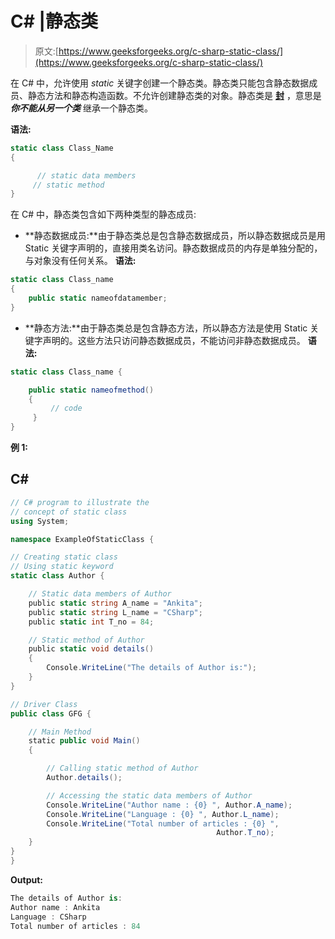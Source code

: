 # C# |静态类

> 原文:[https://www.geeksforgeeks.org/c-sharp-static-class/](https://www.geeksforgeeks.org/c-sharp-static-class/)

在 C# 中，允许使用 *static* 关键字创建一个静态类。静态类只能包含静态数据成员、静态方法和静态构造函数。不允许创建静态类的对象。静态类是 [**封**](https://www.geeksforgeeks.org/c-sealed-class/) ，意思是 ***你不能从另一个类*** 继承一个静态类。

**语法:**

```cs
static class Class_Name
{

      // static data members 
     // static method
}
```

在 C# 中，静态类包含如下两种类型的静态成员:

*   **静态数据成员:**由于静态类总是包含静态数据成员，所以静态数据成员是用 Static 关键字声明的，直接用类名访问。静态数据成员的内存是单独分配的，与对象没有任何关系。
    **语法:**

```cs
static class Class_name 
{
    public static nameofdatamember;
}
```

*   **静态方法:**由于静态类总是包含静态方法，所以静态方法是使用 Static 关键字声明的。这些方法只访问静态数据成员，不能访问非静态数据成员。
    **语法:**

```cs
static class Class_name {

    public static nameofmethod()
    {
         // code 
     }
}
```

**例 1:**

## C#

```cs
// C# program to illustrate the
// concept of static class
using System;

namespace ExampleOfStaticClass {

// Creating static class
// Using static keyword
static class Author {

    // Static data members of Author
    public static string A_name = "Ankita";
    public static string L_name = "CSharp";
    public static int T_no = 84;

    // Static method of Author
    public static void details()
    {
        Console.WriteLine("The details of Author is:");
    }
}

// Driver Class
public class GFG {

    // Main Method
    static public void Main()
    {

        // Calling static method of Author
        Author.details();

        // Accessing the static data members of Author
        Console.WriteLine("Author name : {0} ", Author.A_name);
        Console.WriteLine("Language : {0} ", Author.L_name);
        Console.WriteLine("Total number of articles : {0} ",
                                              Author.T_no);
    }
}
}
```

**Output:** 

```cs
The details of Author is:
Author name : Ankita 
Language : CSharp 
Total number of articles : 84
```